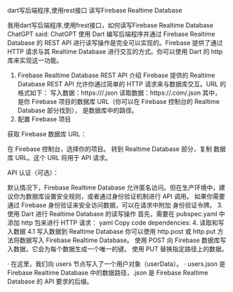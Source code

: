 dart写后端程序,使用rest接口  读写Firebase Realtime Database 




我用dart写后端程序,使用frest接口，如何读写Firebase Realtime Database 
ChatGPT said:
ChatGPT
使用 Dart 编写后端程序并通过 Firebase Realtime Database 的 REST API 进行读写操作是完全可以实现的。Firebase 提供了通过 HTTP 请求与其 Realtime Database 进行交互的方式。你可以使用 Dart 的 http 库来实现这一功能。
1. Firebase Realtime Database REST API 介绍
Firebase 提供的 Realtime Database REST API 允许你通过简单的 HTTP 请求来与数据库交互。URL 的格式如下：
写入数据：https://<your-database-name>/<path>.json
读取数据：https://<your-database-name>.com/<path>.json
其中，<your-database-name> 是你 Firebase 项目的数据库 URL（你可以在 Firebase 控制台的 Realtime Database 部分找到），<path> 是数据库中的路径。
2. 配置 Firebase 项目

获取 Firebase 数据库 URL：

在 Firebase 控制台，选择你的项目。
转到 Realtime Database 部分，复制 数据库 URL。这个 URL 将用于 API 请求。

API 认证（可选）：

默认情况下，Firebase Realtime Database 允许匿名访问。但在生产环境中，建议你为数据库设置安全规则，或者通过身份验证机制进行 API 调用。
如果你需要通过 Firebase 身份验证来安全访问数据，可以在请求中附加 身份验证令牌。
3. 使用 Dart 进行 Realtime Database 的读写操作
首先，需要在 pubspec.yaml 中添加 http 包来进行 HTTP 请求：
yaml
Copy code
dependencies:
4. 读取和写入数据
4.1 写入数据到 Realtime Database
你可以使用 http.post 或 http.put 方法将数据写入 Firebase Realtime Database。
使用 POST 向 Firebase 数据库写入数据，它会为每个数据生成一个唯一的键。
使用 PUT 替换指定路径上的数据。

·  在这里，我们向 users 节点写入了一个用户对象（userData）。
·  users.json 是 Firebase Realtime Database 中的数据路径，.json 是 Firebase Realtime Database 的 API 要求的后缀。


